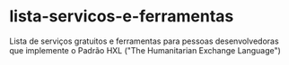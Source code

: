 # lista-servicos-e-ferramentas
Lista de serviços gratuitos e ferramentas para pessoas desenvolvedoras que implemente o Padrão HXL ("The Humanitarian Exchange Language")
